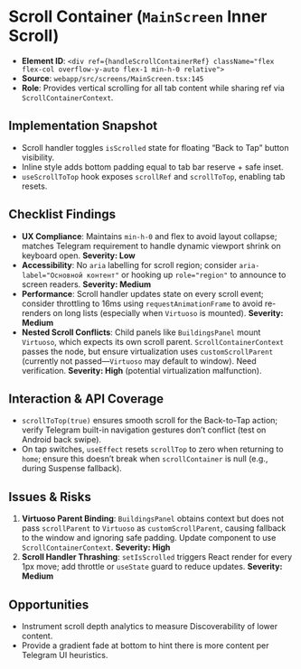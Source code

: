 # Scroll Container (`MainScreen` Inner Scroll)

- **Element ID**: `<div ref={handleScrollContainerRef} className="flex flex-col overflow-y-auto flex-1 min-h-0 relative">`
- **Source**: `webapp/src/screens/MainScreen.tsx:145`
- **Role**: Provides vertical scrolling for all tab content while sharing ref via `ScrollContainerContext`.

## Implementation Snapshot
- Scroll handler toggles `isScrolled` state for floating “Back to Tap” button visibility.
- Inline style adds bottom padding equal to tab bar reserve + safe inset.
- `useScrollToTop` hook exposes `scrollRef` and `scrollToTop`, enabling tab resets.

## Checklist Findings
- **UX Compliance**: Maintains `min-h-0` and flex to avoid layout collapse; matches Telegram requirement to handle dynamic viewport shrink on keyboard open. **Severity: Low**
- **Accessibility**: No `aria` labelling for scroll region; consider `aria-label="Основной контент"` or hooking up `role="region"` to announce to screen readers. **Severity: Medium**
- **Performance**: Scroll handler updates state on every scroll event; consider throttling to 16ms using `requestAnimationFrame` to avoid re-renders on long lists (especially when `Virtuoso` is mounted). **Severity: Medium**
- **Nested Scroll Conflicts**: Child panels like `BuildingsPanel` mount `Virtuoso`, which expects its own scroll parent. `ScrollContainerContext` passes the node, but ensure virtualization uses `customScrollParent` (currently not passed—`Virtuoso` may default to window). Need verification. **Severity: High** (potential virtualization malfunction).

## Interaction & API Coverage
- `scrollToTop(true)` ensures smooth scroll for the Back-to-Tap action; verify Telegram built-in navigation gestures don’t conflict (test on Android back swipe).
- On tap switches, `useEffect` resets `scrollTop` to zero when returning to `home`; ensure this doesn’t break when `scrollContainer` is null (e.g., during Suspense fallback).

## Issues & Risks
1. **Virtuoso Parent Binding**: `BuildingsPanel` obtains context but does not pass `scrollParent` to `Virtuoso` as `customScrollParent`, causing fallback to the window and ignoring safe padding. Update component to use `ScrollContainerContext`. **Severity: High**
2. **Scroll Handler Thrashing**: `setIsScrolled` triggers React render for every 1px move; add throttle or `useState` guard to reduce updates. **Severity: Medium**

## Opportunities
- Instrument scroll depth analytics to measure Discoverability of lower content.
- Provide a gradient fade at bottom to hint there is more content per Telegram UI heuristics.
